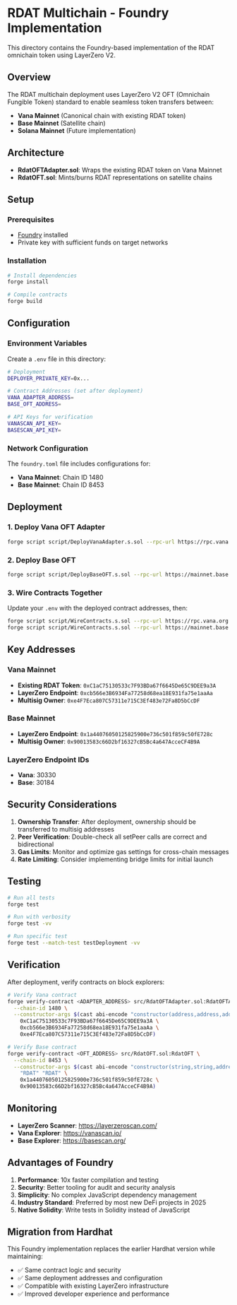 # RDAT Multichain - Foundry Implementation

This directory contains the Foundry-based implementation of the RDAT omnichain token using LayerZero V2.

## Overview

The RDAT multichain deployment uses LayerZero V2 OFT (Omnichain Fungible Token) standard to enable seamless token transfers between:

- **Vana Mainnet** (Canonical chain with existing RDAT token)
- **Base Mainnet** (Satellite chain)
- **Solana Mainnet** (Future implementation)

## Architecture

- **RdatOFTAdapter.sol**: Wraps the existing RDAT token on Vana Mainnet
- **RdatOFT.sol**: Mints/burns RDAT representations on satellite chains

## Setup

### Prerequisites

- [Foundry](https://book.getfoundry.sh/getting-started/installation) installed
- Private key with sufficient funds on target networks

### Installation

```bash
# Install dependencies
forge install

# Compile contracts
forge build
```

## Configuration

### Environment Variables

Create a `.env` file in this directory:

```bash
# Deployment
DEPLOYER_PRIVATE_KEY=0x...

# Contract Addresses (set after deployment)
VANA_ADAPTER_ADDRESS=
BASE_OFT_ADDRESS=

# API Keys for verification
VANASCAN_API_KEY=
BASESCAN_API_KEY=
```

### Network Configuration

The `foundry.toml` file includes configurations for:
- **Vana Mainnet**: Chain ID 1480
- **Base Mainnet**: Chain ID 8453

## Deployment

### 1. Deploy Vana OFT Adapter

```bash
forge script script/DeployVanaAdapter.s.sol --rpc-url https://rpc.vana.org --broadcast --verify
```

### 2. Deploy Base OFT

```bash
forge script script/DeployBaseOFT.s.sol --rpc-url https://mainnet.base.org --broadcast --verify
```

### 3. Wire Contracts Together

Update your `.env` with the deployed contract addresses, then:

```bash
forge script script/WireContracts.s.sol --rpc-url https://rpc.vana.org --broadcast
forge script script/WireContracts.s.sol --rpc-url https://mainnet.base.org --broadcast
```

## Key Addresses

### Vana Mainnet
- **Existing RDAT Token**: `0xC1aC75130533c7F93BDa67f6645De65C9DEE9a3A`
- **LayerZero Endpoint**: `0xcb566e3B6934Fa77258d68ea18E931fa75e1aaAa`
- **Multisig Owner**: `0xe4F7Eca807C57311e715C3Ef483e72Fa8D5bCcDF`

### Base Mainnet
- **LayerZero Endpoint**: `0x1a44076050125825900e736c501f859c50fE728c`
- **Multisig Owner**: `0x90013583c66D2bf16327cB5Bc4a647AcceCF4B9A`

### LayerZero Endpoint IDs
- **Vana**: 30330
- **Base**: 30184

## Security Considerations

1. **Ownership Transfer**: After deployment, ownership should be transferred to multisig addresses
2. **Peer Verification**: Double-check all setPeer calls are correct and bidirectional
3. **Gas Limits**: Monitor and optimize gas settings for cross-chain messages
4. **Rate Limiting**: Consider implementing bridge limits for initial launch

## Testing

```bash
# Run all tests
forge test

# Run with verbosity
forge test -vv

# Run specific test
forge test --match-test testDeployment -vv
```

## Verification

After deployment, verify contracts on block explorers:

```bash
# Verify Vana contract
forge verify-contract <ADAPTER_ADDRESS> src/RdatOFTAdapter.sol:RdatOFTAdapter \
  --chain-id 1480 \
  --constructor-args $(cast abi-encode "constructor(address,address,address)" \
    0xC1aC75130533c7F93BDa67f6645De65C9DEE9a3A \
    0xcb566e3B6934Fa77258d68ea18E931fa75e1aaAa \
    0xe4F7Eca807C57311e715C3Ef483e72Fa8D5bCcDF)

# Verify Base contract
forge verify-contract <OFT_ADDRESS> src/RdatOFT.sol:RdatOFT \
  --chain-id 8453 \
  --constructor-args $(cast abi-encode "constructor(string,string,address,address)" \
    "RDAT" "RDAT" \
    0x1a44076050125825900e736c501f859c50fE728c \
    0x90013583c66D2bf16327cB5Bc4a647AcceCF4B9A)
```

## Monitoring

- **LayerZero Scanner**: https://layerzeroscan.com/
- **Vana Explorer**: https://vanascan.io/
- **Base Explorer**: https://basescan.org/

## Advantages of Foundry

1. **Performance**: 10x faster compilation and testing
2. **Security**: Better tooling for audit and security analysis
3. **Simplicity**: No complex JavaScript dependency management
4. **Industry Standard**: Preferred by most new DeFi projects in 2025
5. **Native Solidity**: Write tests in Solidity instead of JavaScript

## Migration from Hardhat

This Foundry implementation replaces the earlier Hardhat version while maintaining:
- ✅ Same contract logic and security
- ✅ Same deployment addresses and configuration
- ✅ Compatible with existing LayerZero infrastructure
- ✅ Improved developer experience and performance
